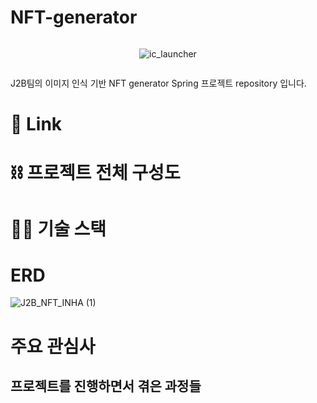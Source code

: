 # NFT-generator

<div style="display: flex; justify-content: center">

![ic_launcher](https://user-images.githubusercontent.com/66549638/201521745-bce282a8-20a3-4c9d-9efd-93fd3ec52ac9.png)

</div>

J2B팀의 이미지 인식 기반 NFT generator Spring 프로젝트 repository 입니다.


# 🔗 Link

# ⛓️ 프로젝트 전체 구성도

# 🧑‍💻 기술 스택

# ERD
![J2B_NFT_INHA (1)](https://user-images.githubusercontent.com/66549638/202888376-876076b6-0cb7-4edf-ae08-a72c8ce3a7a0.png)

# 주요 관심사

## 프로젝트를 진행하면서 겪은 과정들